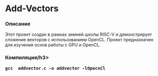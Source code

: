 <h1>Add-Vectors</h1>
<h3>Описание</h3>
Этот проект создан в рамках зимней школы RISC-V и демонстрирует сложение векторов с использованием OpenCL. Проект предназначен для изучения основ работы с GPU и OpenCL.
<h3>Компиляция/h3>

`gcc  addvector.c -o addvector -lOpecnCl`
